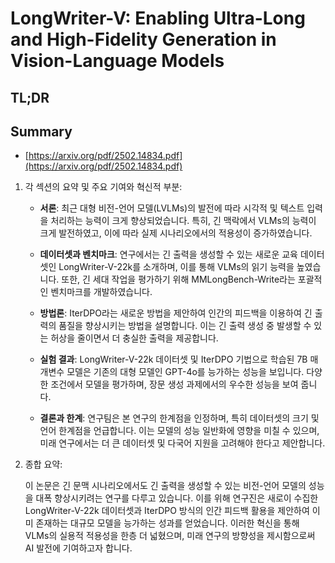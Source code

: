 # LongWriter-V: Enabling Ultra-Long and High-Fidelity Generation in Vision-Language Models
## TL;DR
## Summary
- [https://arxiv.org/pdf/2502.14834.pdf](https://arxiv.org/pdf/2502.14834.pdf)

1. 각 섹션의 요약 및 주요 기여와 혁신적 부분:

   - **서론**: 최근 대형 비전-언어 모델(LVLMs)의 발전에 따라 시각적 및 텍스트 입력을 처리하는 능력이 크게 향상되었습니다. 특히, 긴 맥락에서 VLMs의 능력이 크게 발전하였고, 이에 따라 실제 시나리오에서의 적용성이 증가하였습니다.

   - **데이터셋과 벤치마크**: 연구에서는 긴 출력을 생성할 수 있는 새로운 교육 데이터셋인 LongWriter-V-22k를 소개하며, 이를 통해 VLMs의 읽기 능력을 높였습니다. 또한, 긴 세대 작업을 평가하기 위해 MMLongBench-Write라는 포괄적인 벤치마크를 개발하였습니다.

   - **방법론**: IterDPO라는 새로운 방법을 제안하여 인간의 피드백을 이용하여 긴 출력의 품질을 향상시키는 방법을 설명합니다. 이는 긴 출력 생성 중 발생할 수 있는 허상을 줄이면서 더 충실한 출력을 제공합니다.

   - **실험 결과**: LongWriter-V-22k 데이터셋 및 IterDPO 기법으로 학습된 7B 매개변수 모델은 기존의 대형 모델인 GPT-4o를 능가하는 성능을 보입니다. 다양한 조건에서 모델을 평가하며, 장문 생성 과제에서의 우수한 성능을 보여 줍니다.

   - **결론과 한계**: 연구팀은 본 연구의 한계점을 인정하며, 특히 데이터셋의 크기 및 언어 한계점을 언급합니다. 이는 모델의 성능 일반화에 영향을 미칠 수 있으며, 미래 연구에서는 더 큰 데이터셋 및 다국어 지원을 고려해야 한다고 제안합니다.

2. 종합 요약:
   
   이 논문은 긴 문맥 시나리오에서도 긴 출력을 생성할 수 있는 비전-언어 모델의 성능을 대폭 향상시키려는 연구를 다루고 있습니다. 이를 위해 연구진은 새로이 수집한 LongWriter-V-22k 데이터셋과 IterDPO 방식의 인간 피드백 활용을 제안하여 이미 존재하는 대규모 모델을 능가하는 성과를 얻었습니다. 이러한 혁신을 통해 VLMs의 실용적 적용성을 한층 더 넓혔으며, 미래 연구의 방향성을 제시함으로써 AI 발전에 기여하고자 합니다.